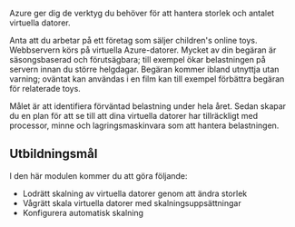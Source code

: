 Azure ger dig de verktyg du behöver för att hantera storlek och antalet virtuella datorer. 

Anta att du arbetar på ett företag som säljer children's online toys. Webbservern körs på virtuella Azure-datorer. Mycket av din begäran är säsongsbaserad och förutsägbara; till exempel ökar belastningen på servern innan du större helgdagar. Begäran kommer ibland utnyttja utan varning; oväntat kan användas i en film kan till exempel förbättra begäran för relaterade toys.

Målet är att identifiera förväntad belastning under hela året. Sedan skapar du en plan för att se till att dina virtuella datorer har tillräckligt med processor, minne och lagringsmaskinvara som att hantera belastningen.

## <a name="learning-objectives"></a>Utbildningsmål

I den här modulen kommer du att göra följande:
- Lodrätt skalning av virtuella datorer genom att ändra storlek
- Vågrätt skala virtuella datorer med skalningsuppsättningar
- Konfigurera automatisk skalning